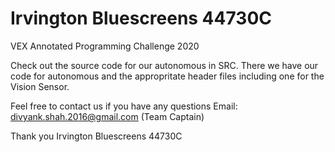 # Irvington Bluescreens 44730C
VEX Annotated Programming Challenge 2020 

Check out the source code for our autonomous in SRC. There we have our code for autonomous and the appropritate header files including one for the Vision Sensor. 

Feel free to contact us if you have any questions 
Email: divyank.shah.2016@gmail.com (Team Captain)

Thank you 
Irvington Bluescreens 44730C
